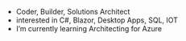 - Coder, Builder, Solutions Architect
- interested in C#, Blazor, Desktop Apps, SQL, IOT
- I’m currently learning Architecting for Azure 

<!---
blusk-at-pcu/blusk-at-pcu is a ✨ special ✨ repository because its `README.md` (this file) appears on your GitHub profile.
You can click the Preview link to take a look at your changes.
--->
